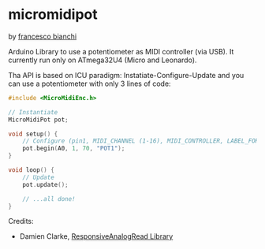 # micromidipot
by [francesco bianchi](https://wwwfrancescobianchi.cloud)

Arduino Library to use a potentiometer as MIDI controller (via USB). It currently run only on ATmega32U4 (Micro and Leonardo).

Tha API is based on ICU paradigm: Instatiate-Configure-Update and you can use a potentiometer with only 3 lines of code:

```c++
#include <MicroMidiEnc.h>

// Instantiate
MicroMidiPot pot;

void setup() {
    // Configure (pin1, MIDI_CHANNEL (1-16), MIDI_CONTROLLER, LABEL_FOR_DEBUG)
    pot.begin(A0, 1, 70, "POT1");
}

void loop() {
    // Update
    pot.update();

    // ...all done!
}
```

Credits:
- Damien Clarke, [ResponsiveAnalogRead Library](https://github.com/dxinteractive/ResponsiveAnalogRead)


